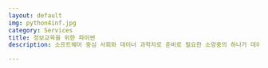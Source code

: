 ```yaml
---
layout: default
img: python4inf.jpg
category: Services
title: 정보교육을 위한 파이썬
description: 소프트웨어 중심 사회와 데이너 과학자로 준비로 필요한 소양중의 하나가 데이터를 자유로이 다룰 수 있는 능력과 기술이고 이를 함양하기 위해서 정보교육 서적인 <a href="http://python.xwmooc.net/doc/book_kor.pdf">정보교육을 위한 파이썬</a>은 이를 준비하는데 무료로 거부감없이 관심있는 누구나 접할 수 있게 제공합니다.

---
```


